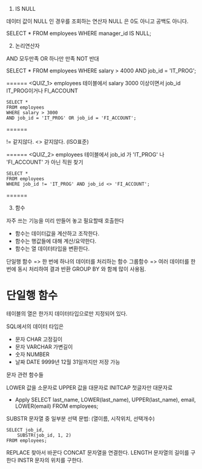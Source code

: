 1) IS NULL

데이터 값이 NULL 인 경우를 조회하는 연산자 
NULL 은 0도 아니고 공백도 아니다.

SELECT *
FROM employees
WHERE manager_id IS NULL;

2) 논리연산자 

AND 모두만족
OR 하나만 만족
NOT 반대 

SELECT *
FROM employees
WHERE salary > 4000 
AND job_id = 'IT_PROG';

======
<QUIZ_1>
employees 테이블에서 salary 3000 이상이면서 
job_id IT_PROG이거나 FI_ACCOUNT 

    SELECT *
    FROM employees
    WHERE salary > 3000
    AND job_id = 'IT_PROG' OR job_id = 'FI_ACCOUNT';

======

!= 같지않다.
<> 같지않다. (ISO표준)

======
<QUIZ_2>
employees 테이블에서 job_id 가 'IT_PROG' 나 'FI_ACCOUNT' 가 아닌 직원 찾기 

    SELECT *
    FROM employees
    WHERE job_id != 'IT_PROG' AND job_id <> 'FI_ACCOUNT';

======

3) 함수

자주 쓰는 기능을 미리 만들어 놓고 필요할때 호출한다
- 함수는 데이터값을 계산하고 조작한다.
- 함수는 행값들에 대해 계산/요약한다.
- 함수는 열 데이터타입을 변환한다.

단일행 함수 => 한 번에 하나의 데이터를 처리하는 함수
그룹함수 => 여러 데이터를 한번에 동시 처리하여 결과 반환
GROUP BY 와 함께 많이 사용됨.


# 단일행 함수  
테이블의 열은 한가지 데이터타입으로만 지정되어 있다. 

SQL에서의 데이터 타입은 
+ 문자 CHAR     고정길이
+ 문자 VARCHAR  가변길이 
+ 숫자 NUMBER 
+ 날짜 DATE     9999년 12월 31일까지만 저장 가능

문자 관련 함수들

LOWER   값을 소문자로
UPPER   값을 대문자로
INITCAP 첫글자만 대문자로

- Apply
    SELECT last_name,
        LOWER(last_name),
        UPPER(last_name),
        email,
        LOWER(email)
    FROM employees;


SUBSTR  문자열 중 일부분 선택
    문법: (열이름, 시작위치, 선택개수)

    SELECT job_id,
        SUBSTR(job_id, 1, 2)
    FROM employees; 

REPLACE 찾아서 바꾼다
CONCAT  문자열을 연결한다. 
LENGTH  문자열의 길이를 구한다 
INSTR   문자의 위치를 구한다. 

    

